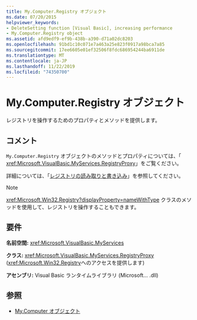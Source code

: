 ```yaml
---
title: My.Computer.Registry オブジェクト
ms.date: 07/20/2015
helpviewer_keywords:
- DeleteSetting function [Visual Basic], increasing performance
- My.Computer.Registry object
ms.assetid: afd9edf9-ef9b-438b-a390-d71a02dc8203
ms.openlocfilehash: 91bd1c10c071e7a463a25e823f0917a98bca7a85
ms.sourcegitcommit: 17ee6605e01ef32506f8fdc686954244ba6911de
ms.translationtype: MT
ms.contentlocale: ja-JP
ms.lasthandoff: 11/22/2019
ms.locfileid: "74350700"
---
```

# <a name="mycomputerregistry-object"></a>My.Computer.Registry オブジェクト
レジストリを操作するためのプロパティとメソッドを提供します。  
  
## <a name="remarks"></a>コメント  
 `My.Computer.Registry` オブジェクトのメソッドとプロパティについては、「 <xref:Microsoft.VisualBasic.MyServices.RegistryProxy>」をご覧ください。  
  
 詳細については、「[レジストリの読み取りと書き込み](../../../visual-basic/developing-apps/programming/computer-resources/reading-from-and-writing-to-the-registry.md)」を参照してください。  
  
> [!NOTE]
> <xref:Microsoft.Win32.Registry?displayProperty=nameWithType> クラスのメソッドを使用して、レジストリを操作することもできます。  
  
## <a name="requirements"></a>要件  
 **名前空間:** <xref:Microsoft.VisualBasic.MyServices>  
  
 **クラス:** <xref:Microsoft.VisualBasic.MyServices.RegistryProxy> (<xref:Microsoft.Win32.Registry>へのアクセスを提供します)  
  
 **アセンブリ:** Visual Basic ランタイムライブラリ (Microsoft... .dll)  
  
## <a name="see-also"></a>参照

- [My.Computer オブジェクト](../../../visual-basic/language-reference/objects/my-computer-object.md)
